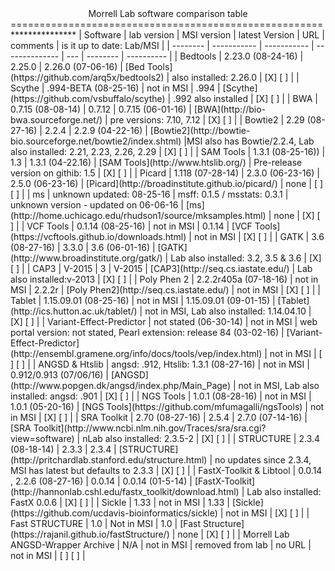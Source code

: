 <center>Morrell Lab software comparison table</center>
======================================================
***************
| Software | lab version | MSI version | latest Version | URL | comments | is it up to date: Lab/MSI |
| -------- | ----------- | ----------- | -------------- | --- | -------- | ---------- |
| Bedtools | 2.23.0 (08-24-16) | 2.25.0 | 2.26.0 (07-06-16) | [Bed Tools](https://github.com/arq5x/bedtools2) | also installed: 2.26.0 | [X] [ ] |
| Scythe | .994-BETA (08-25-16) | not in MSI | .994 | [Scythe](https://github.com/vsbuffalo/scythe) | .992 also installed | [X] [ ] |
| BWA | 0.7.15 (08-08-14) | 0.7.12 | 0.7.15 (06-01-16) | [BWA](http://bio-bwa.sourceforge.net/) | pre versions: 7.10, 7.12 | [X] [ ] |
| Bowtie2 | 2.29 (08-27-16) | 2.2.4 | 2.2.9 (04-22-16) | [Bowtie2](http://bowtie-bio.sourceforge.net/bowtie2/index.shtml) |MSI also has Bowtie/2.2.4, Lab also installed: 2.21, 2.23, 2.26, 2.29 | [X] [ ] | 
| SAM Tools | 1.3.1 (08-25-16)) | 1.3 | 1.3.1 (04-22.16) | [SAM Tools](http://www.htslib.org/) | Pre-release version on githib: 1.5 | [X] [ ] |
| Picard | 1.118 (07-28-14) | 2.3.0 (06-23-16) | 2.5.0 (06-23-16) | [Picard](http://broadinstitute.github.io/picard/) | none | [ ] [ ] |
| ms | unknown updated: 08-25-16 | msff: 0.1.5 / msstats: 0.3.1 | unknown version - updated on 06-06-16 | [ms](http://home.uchicago.edu/rhudson1/source/mksamples.html) | none | [X] [ ] |
| VCF Tools | 0.1.14 (08-25-16) | not in MSI | 0.1.14 | [VCF Tools](https://vcftools.github.io/downloads.html) | not in MSI | [X] [ ] |
| GATK | 3.6 (08-27-16) | 3.3.0 | 3.6 (06-01-16) | [GATK](http://www.broadinstitute.org/gatk/) | Lab also installed: 3.2, 3.5 & 3.6 | [X] [ ] |
| CAP3 | V-2015 | 3 | V-2015 | [CAP3](http://seq.cs.iastate.edu/) | Lab also installed:v-2013 | [X] [ ] |
| Poly Phen 2 | 2.2.2r405a (07-18-16) | not in MSI | 2.2.2r | [Poly Phen2](http://seq.cs.iastate.edu/) | not in MSI | [X] [ ] |
| Tablet | 1.15.09.01 (08-25-16) | not in MSI | 1.15.09.01 (09-01-15) | [Tablet](http://ics.hutton.ac.uk/tablet/) | not in MSI, Lab also installed: 1.14.04.10 | [X] [ ] |
| Variant-Effect-Predictor | not stated (06-30-14) | not in MSI | web portal version: not stated, Pearl extension: release 84 (03-02-16) | [Variant-Effect-Predictor](http://ensembl.gramene.org/info/docs/tools/vep/index.html) | not in MSI | [ ] [ ] |
| ANGSD & Htslib | angsd: .912, Htslib: 1.3.1 (08-27-16) | not in MSI | 0.912/0.913 (07/06/16) | [ANGSD](http://www.popgen.dk/angsd/index.php/Main_Page) | not in MSI, Lab also installed: angsd: .901 | [X] [ ] | 
| NGS Tools | 1.0.1 (08-28-16) | not in MSI | 1.0.1 (05-20-16) | [NGS Tools](https://github.com/mfumagalli/ngsTools) | not in MSI | [X] [ ] | 
| SRA Toolkit | 2.70 (08-27-16) | 2.5.4 | 2.7.0 (07-14-16) | [SRA Toolkit](http://www.ncbi.nlm.nih.gov/Traces/sra/sra.cgi?view=software) | nLab also installed: 2.3.5-2 | [X] [ ] |
| STRUCTURE | 2.3.4 (08-18-14) | 2.3.3 | 2.3.4 | [STRUCTURE](http://pritchardlab.stanford.edu/structure.html) | no updates since 2.3.4, MSI has latest but defaults to 2.3.3 | [X] [ ] |
| FastX-Toolkit & Libtool | 0.0.14 , 2.2.6 (08-27-16) | 0.0.14 | 0.0.14 (01-5-14) | [FastX-Toolkit](http://hannonlab.cshl.edu/fastx_toolkit/download.html) | Lab also installed: FastX 0.0.6 | [X] [ ] | 
| Sickle | 1.33 | not in MSI | 1.33 | [Sickle](https://github.com/ucdavis-bioinformatics/sickle) | not in MSI | [X] [ ] | 
| Fast STRUCTURE | 1.0 | Not in MSI | 1.0 | [Fast Structure](https://rajanil.github.io/fastStructure/) | none | [X] [ ] |
| Morrell Lab ANGSD-Wrapper Archive | N/A | not in MSI | removed from lab | no URL | not in MSI | [ ] [ ] | 